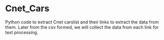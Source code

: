 # Cnet_Cars
Python code to extract Cnet carslist and their links to extract the data from them.
Later from the csv formed, we will collect the data from each link for text processing. 
